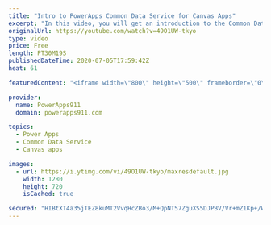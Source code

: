 ```yaml
---
title: "Intro to PowerApps Common Data Service for Canvas Apps"
excerpt: "In this video, you will get an introduction to the Common Data Service (CDS) for Power Apps from a canvas apps perspective. We will create an entity, learn about field types, business rules, relationships, views, build a simple app, and set security on it. Not a be all, end all video but enough to get"
originalUrl: https://youtube.com/watch?v=49O1UW-tkyo
type: video
price: Free
length: PT30M19S
publishedDateTime: 2020-07-05T17:59:42Z
heat: 61

featuredContent: "<iframe width=\"800\" height=\"500\" frameborder=\"0\" src=\"https://www.youtube.com/embed/49O1UW-tkyo\" allow=\"accelerometer; autoplay; encrypted-media; gyroscope; picture-in-picture\" allowfullscreen></iframe>"

provider:
  name: PowerApps911
  domain: powerapps911.com

topics:
  - Power Apps
  - Common Data Service
  - Canvas apps

images:
  - url: https://i.ytimg.com/vi/49O1UW-tkyo/maxresdefault.jpg
    width: 1280
    height: 720
    isCached: true

secured: "HIBtXT4a35jTEZ8kuMT2VvqHcZBo3/M+QpNT57ZguXS5DJPBV/Vr+mZ1Kp+/W4RGLkyiNj0E1hUDCCrecieHbb5WSrhYiW5SzC9NmMfDxteOGvcTCz2/TjSmZZ+xNse6WQj2ErFhoahFpU9sbD5uB4pgk4BL7JTszvqX//Jaly+yEMAjI9ubSk5lfkiywWCrjIBltObXNWfuK/Ae5hURA+QB4gjTb3nfHsHM2jqE/Lbx7YQHWYjb+0rZyJP54DqXQ/1c86dKmcZWdd6960bjdSq/SjbzkPqj6Npg00XAqnboFBsH/tw1brpUgRr9Aw6tFeiuj5WJUhkOVAMyP5mkHXJbxNQchy4yUpXHjRvNmFb+XWBsIWrHqwlE7QdUzX1zhgOd4s4x5PyDEJEFd/lx17Vb3G1CcEzTJiZOlgXJUJ0=;+XqmMXvKRb/Gu99Hl7aGJA=="
---
```


